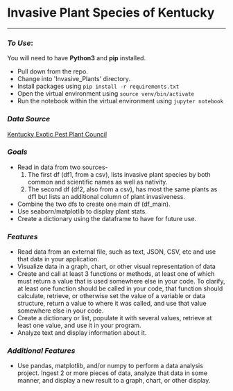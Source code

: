 # Invasive Plant Species of Kentucky
***

### *To Use*:

You will need to have **Python3** and **pip** installed.

- Pull down from the repo.
- Change into 'Invasive_Plants' directory.
- Install packages using `pip install -r requirements.txt`
- Open the virtual environment using `source venv/bin/activate`
- Run the notebook within the virtual environment using `jupyter notebook`

### *Data Source*

[Kentucky Exotic Pest Plant Council](https://www.invasiveplantatlas.org/list.html?id=24)



### *Goals*

 - Read in data from two sources-
    1. The first df (df1, from a csv), lists invasive plant species by both common and scientific names as well as nativity.
    2. The second df (df2, also from a csv), has most the same plants as df1 but lists an additional column of plant invasiveness. 
 - Combine the two dfs to create one main df (df_main).
 - Use seaborn/matplotlib to display plant stats.
 - Create a dictionary using the dataframe to have for future use.
 
 

### *Features*

 - Read data from an external file, such as text, JSON, CSV, etc and use that data in your application.
 - Visualize data in a graph, chart, or other visual representation of data
 - Create and call at least 3 functions or methods, at least one of which must return a value that is used 
 somewhere else in your code. To clarify, at least one function should be called in your code, that function 
 should calculate, retrieve, or otherwise set the value of a variable or data structure, return a value to 
 where it was called, and use that value somewhere else in your code.
 - Create a dictionary or list, populate it with several values, retrieve at least one value, and use it in your program.
 - Analyze text and display information about it.
 


### *Additional Features*

 - Use pandas, matplotlib, and/or numpy to perform a data analysis project. Ingest 2 or more pieces of data, 
analyze that data in some manner, and display a new result to a graph, chart, or other display.